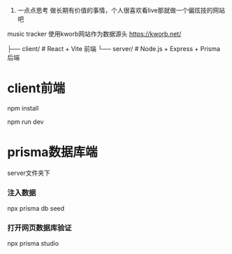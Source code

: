 
1. 一点点思考 做长期有价值的事情，个人很喜欢看live那就做一个偏炫技的网站吧

music tracker
使用kworb网站作为数据源头 https://kworb.net/



├── client/      # React + Vite 前端
└── server/      # Node.js + Express + Prisma 后端


# client前端
npm install  

npm run dev


# prisma数据库端
server文件夹下
### 注入数据
npx prisma db seed 

### 打开网页数据库验证
npx prisma studio